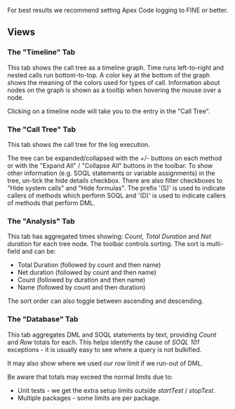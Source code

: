 For best results we recommend setting Apex Code logging to FINE or better.

## Views

### The "Timeline" Tab

This tab shows the call tree as a timeline graph. Time runs left-to-right and nested calls run bottom-to-top. A color key at the bottom of the graph shows the meaning of the colors used for types of call. Information about nodes on the graph is shown as a tooltip when hovering the mouse over a node.

Clicking on a timeline node will take you to the entry in the "Call Tree".

### The "Call Tree" Tab

This tab shows the call tree for the log execution.

The tree can be expanded/collapsed with the +/- buttons on each method or with the "Expand All" / "Collapse All" buttons in the toolbar. To show other information (e.g. SOQL statements or variable assignments) in the tree, un-tick the hide details checkbox. There are also filter checkboxes to "Hide system calls" and "Hide formulas". The prefix '(S)' is used to indicate callers of methods which perform SOQL and '(D)' is used to indicate callers of methods that perform DML.

### The "Analysis" Tab

This tab has aggregated times showing: _Count_, _Total Duration_ and _Net duration_ for each tree node. The toolbar controls sorting. The sort is multi-field and can be:

- Total Duration (followed by count and then name)
- Net duration (followed by count and then name)
- Count (followed by duration and then name)
- Name (followed by count and then duration)

The sort order can also toggle between ascending and descending.

### The "Database" Tab

This tab aggregates DML and SOQL statements by text, providing _Count_ and _Row_ totals for each. This helps identify the cause of _SOQL 101_ exceptions - it is usually easy to see where a query is not bulkified.

It may also show where we used our row limit if we run-out of DML.

Be aware that totals may exceed the normal limits due to:

- Unit tests - we get the extra setup limits outside _startTest_ / _stopTest_.
- Multiple packages - some limits are per package.

